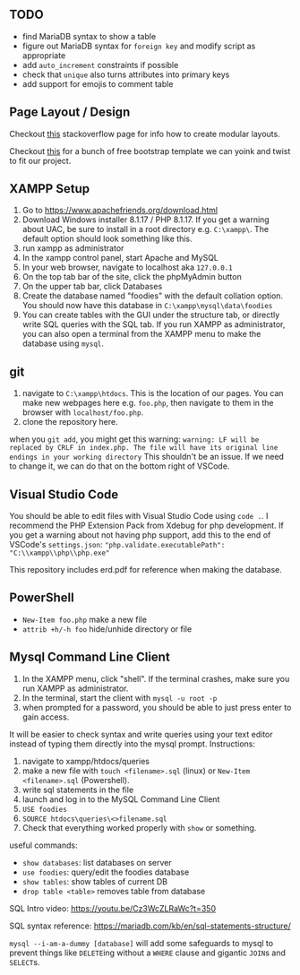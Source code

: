 ## TODO
- find MariaDB syntax to show a table
- figure out MariaDB syntax for `foreign key` and modify script as appropriate
- add `auto_increment` constraints if possible
- check that `unique` also turns attributes into primary keys
- add support for emojis to comment table

## Page Layout / Design
Checkout [this](https://stackoverflow.com/questions/6483234/php-file-layout-design) stackoverflow page for info how to create modular layouts.

Checkout [this](https://getbootstrap.com/docs/4.6/getting-started/introduction/) for a bunch of free bootstrap template we can yoink and twist to fit our project.

## XAMPP Setup

1. Go to https://www.apachefriends.org/download.html
2. Download Windows installer 8.1.17 / PHP 8.1.17.
If you get a warning about UAC, be sure to install in a root directory e.g.
`C:\xampp\`. The default option should look something like this.
3. run xampp as administrator
4. In the xampp control panel, start Apache and MySQL
5. In your web browser, navigate to localhost aka `127.0.0.1`
6. On the top tab bar of the site, click the phpMyAdmin button
7. On the upper tab bar, click Databases
8. Create the database named "foodies" with the default collation option.
You should now have this database in `C:\xampp\mysql\data\foodies`
9. You can create tables with the GUI under the structure tab, or directly write
 SQL queries with the SQL tab. If you run XAMPP as administrator, you can also open a terminal from the XAMPP menu to make the database using `mysql`.

## git

1. navigate to `C:\xampp\htdocs`. This is the location of our pages. You can make new webpages here e.g. `foo.php`, then navigate to them in the browser with `localhost/foo.php`.
2. clone the repository here.

when you `git add`, you might get this warning:
`warning: LF will be replaced by CRLF in index.php.
The file will have its original line endings in your working directory`
This shouldn't be an issue. If we need to change it, we can do that on the bottom right of VSCode.

## Visual Studio Code

You should be able to edit files with Visual Studio Code using `code .`.
I recommend the PHP Extension Pack from Xdebug for php development.
If you get a warning about not having php support, add this to the end of VSCode's `settings.json`:
`"php.validate.executablePath": "C:\\xampp\\php\\php.exe"`

This repository includes erd.pdf for reference when making the database.

## PowerShell

- `New-Item foo.php` make a new file
- `attrib +h/-h foo` hide/unhide directory or file

## Mysql Command Line Client

1. In the XAMPP menu, click "shell". If the terminal crashes, make sure you run XAMPP as administrator.
2. In the terminal, start the client with `mysql -u root -p`
3. when prompted for a password, you should be able to just press enter to gain access.

It will be easier to check syntax and write queries using your text editor instead
of typing them directly into the mysql prompt. Instructions:

1. navigate to xampp/htdocs/queries
2. make a new file with `touch <filename>.sql` (linux) or `New-Item <filename>.sql` (Powershell).
3. write sql statements in the file
4. launch and log in to the MySQL Command Line Client
5. `USE foodies`
6. `SOURCE htdocs\queries\<>filename.sql`
7. Check that everything worked properly with `show` or something.


useful commands:
- `show databases`: list databases on server
- `use foodies`: query/edit the foodies database
- `show tables`: show tables of current DB
- `drop table <table>` removes table from database

SQL Intro video: https://youtu.be/Cz3WcZLRaWc?t=350

SQL syntax reference: https://mariadb.com/kb/en/sql-statements-structure/

`mysql --i-am-a-dummy [database]` will add some safeguards to mysql to prevent
things like `DELETE`ing without a `WHERE` clause and gigantic `JOIN`s and `SELECT`s.

